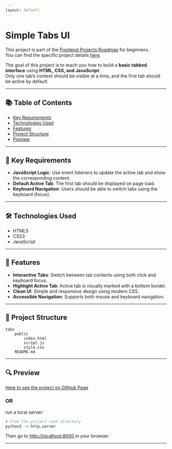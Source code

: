 ```yaml
---
layout: default
---
```

# Simple Tabs UI

This project is part of the [Frontend Projects Roadmap](https://roadmap.sh/frontend/projects) for beginners.  
You can find the specific project details [here](https://roadmap.sh/projects/simple-tabs).

The goal of this project is to teach you how to build a **basic tabbed interface** using **HTML, CSS, and JavaScript**.  
Only one tab’s content should be visible at a time, and the first tab should be active by default.

---

## 📚 Table of Contents

- [Key Requirements](#key-requirements)
- [Technologies Used](#technologies-used)
- [Features](#features)
- [Project Structure](#project-structure)
- [Preview](#preview)

---

## 🔑 Key Requirements

- **JavaScript Logic**: Use event listeners to update the active tab and show the corresponding content.
- **Default Active Tab**: The first tab should be displayed on page load.
- **Keyboard Navigation**: Users should be able to switch tabs using the keyboard (focus).

---

## 🛠️ Technologies Used

- HTML5
- CSS3
- JavaScript

---

## 🚀 Features

- **Interactive Tabs**: Switch between tab contents using both click and keyboard focus.
- **Highlight Active Tab**: Active tab is visually marked with a bottom border.
- **Clean UI**: Simple and responsive design using modern CSS.
- **Accessible Navigation**: Supports both mouse and keyboard navigation.

---

## 📁 Project Structure
<!-- START PROJECT STRUCTURE -->
```
tabs
	public
		index.html
		script.js
		style.css
	README.md

```
<!-- END PROJECT STRUCTURE -->

---

## 🔍 Preview

<!-- START LINK TO PREVIEW --> 
[Here to see the project on GitHub Page](https://kizz4.github.io/practice/frontend_practice/beginner_projects/tabs/public)
<!-- END LINK TO PREVIEW -->

### OR

run a local server:

```bash
# From the project root directory
python3 -m http.server
```

Then go to [http://localhost:8000](http://localhost:8000) in your browser.

---